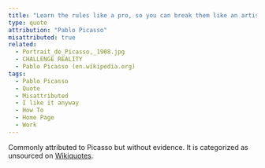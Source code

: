 ```yaml
---
title: "Learn the rules like a pro, so you can break them like an artist."
type: quote
attribution: "Pablo Picasso"
misattributed: true
related:
  - Portrait_de_Picasso,_1908.jpg
  - CHALLENGE REALITY
  - Pablo Picasso (en.wikipedia.org)
tags:
  - Pablo Picasso
  - Quote
  - Misattributed
  - I like it anyway
  - How To
  - Home Page
  - Work
---
```


Commonly attributed to Picasso but without evidence. It is categorized as unsourced on [Wikiquotes](https://en.wikiquote.org/wiki/Talk:Pablo_Picasso#Unsourced).



